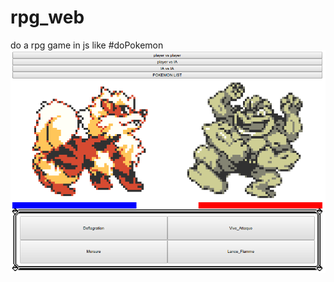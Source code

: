 # rpg_web
do a rpg game in js like #doPokemon
![exemple combat](https://github.com/sorlinV/rpg_web/blob/master/img/4github.png?raw=true)
